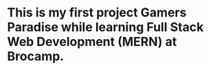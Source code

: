 # This is my first project Gamers Paradise while learning Full Stack Web Development (MERN) at Brocamp. 
